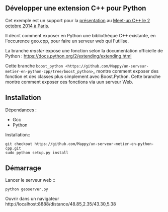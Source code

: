 Développer une extension C++ pour Python
----------------------------------------

Cet exemple est un support pour la [présentation](prez.md) au [Meet-up C++ le 2 octobre 2014 à Paris](http://www.meetup.com/User-Group-Cpp-Francophone/events/181945092/). 

Il décrit comment exposer en Python une bibliothèque C++ existante, en l'occurence geo.cpp, pour faire un serveur web qui l'utilise.

La branche *master* expose une fonction selon la documentation officielle de Python : https://docs.python.org/2/extending/extending.html

Cette branche `boost_python <https://github.com/Mappy/un-serveur-metier-en-python-cpp/tree/boost_python>`_ montre comment exposer des fonction et des classes plus simplement avec Boost.Python. Cette branche montre comment exposer ces fonctions via uun serveur Web.

Installation
------------
Dépendances :

* Gcc
* Python

Installation::

    git checkout https://github.com/Mappy/un-serveur-metier-en-python-cpp.git
    sudo python setup.py install


Démarrage
---------
Lancer le serveur web ::

    python geoserver.py

Ouvrir dans un navigateur http://localhost:8888/distance/48.85,2.35/43.30,5.38
